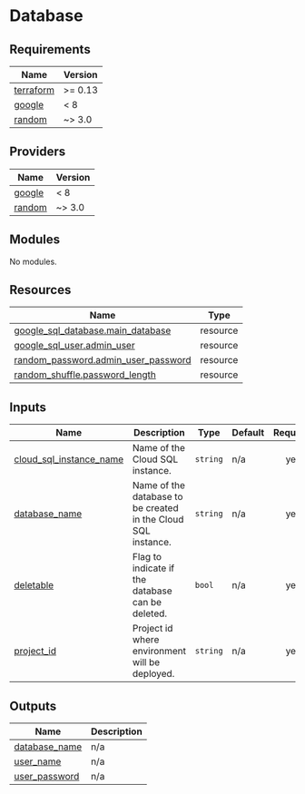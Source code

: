 # Database

<!-- BEGIN_TF_DOCS -->
## Requirements

| Name | Version |
|------|---------|
| <a name="requirement_terraform"></a> [terraform](#requirement\_terraform) | >= 0.13 |
| <a name="requirement_google"></a> [google](#requirement\_google) | < 8 |
| <a name="requirement_random"></a> [random](#requirement\_random) | ~> 3.0 |

## Providers

| Name | Version |
|------|---------|
| <a name="provider_google"></a> [google](#provider\_google) | < 8 |
| <a name="provider_random"></a> [random](#provider\_random) | ~> 3.0 |

## Modules

No modules.

## Resources

| Name | Type |
|------|------|
| [google_sql_database.main_database](https://registry.terraform.io/providers/hashicorp/google/latest/docs/resources/sql_database) | resource |
| [google_sql_user.admin_user](https://registry.terraform.io/providers/hashicorp/google/latest/docs/resources/sql_user) | resource |
| [random_password.admin_user_password](https://registry.terraform.io/providers/hashicorp/random/latest/docs/resources/password) | resource |
| [random_shuffle.password_length](https://registry.terraform.io/providers/hashicorp/random/latest/docs/resources/shuffle) | resource |

## Inputs

| Name | Description | Type | Default | Required |
|------|-------------|------|---------|:--------:|
| <a name="input_cloud_sql_instance_name"></a> [cloud\_sql\_instance\_name](#input\_cloud\_sql\_instance\_name) | Name of the Cloud SQL instance. | `string` | n/a | yes |
| <a name="input_database_name"></a> [database\_name](#input\_database\_name) | Name of the database to be created in the Cloud SQL instance. | `string` | n/a | yes |
| <a name="input_deletable"></a> [deletable](#input\_deletable) | Flag to indicate if the database can be deleted. | `bool` | n/a | yes |
| <a name="input_project_id"></a> [project\_id](#input\_project\_id) | Project id where environment will be deployed. | `string` | n/a | yes |

## Outputs

| Name | Description |
|------|-------------|
| <a name="output_database_name"></a> [database\_name](#output\_database\_name) | n/a |
| <a name="output_user_name"></a> [user\_name](#output\_user\_name) | n/a |
| <a name="output_user_password"></a> [user\_password](#output\_user\_password) | n/a |
<!-- END_TF_DOCS -->
